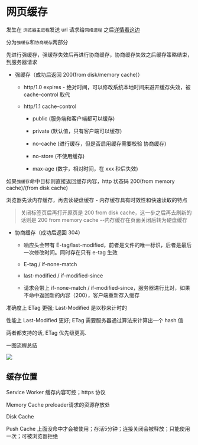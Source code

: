 # 网页缓存

发生在 `浏览器主进程`发送 url 请求给`网络进程` 之后[详情看这边](/review/网页导航过程.md)

分为`强缓存`和`协商缓存`两部分

先进行强缓存，强缓存失效后再进行协商缓存，协商缓存失效之后缓存策略结束，到服务器请求

- 强缓存（成功后返回 200(from disk/memory cache)）

  - http/1.0 expires - 绝对时间，可以修改系统本地时间来避开缓存失效，被 cache-control 取代

  - http/1.1 cache-control

    - public (服务端和客户端都可以缓存)

    - private (默认值，只有客户端可以缓存)

    - no-cache (进行缓存，但是否启用缓存需要校验 协商缓存)

    - no-store (不使用缓存)

    - max-age (数字，相对时间，在 xxx 秒后失效)

如果`强缓存`命中目标则直接返回缓存内容，http 状态码 200(from memory cache)/(from disk cache)

浏览器先读内存缓存，再去读硬盘缓存 - 内存缓存具有时效性和快速读取的特点

> 关闭标签页后再打开原页是 200 from disk cache，这一步之后再去刷新的话则是 200 from memory cache --内存缓存在页面关闭后转为硬盘缓存

- 协商缓存（成功后返回 304）

  - 响应头会带有 E-tag/last-modified，前者是文件的唯一标识，后者是最后一次修改时间。同时存在只有 e-tag 生效

  - E-tag / if-none-match

  - last-modified / if-modified-since

  - 请求会带上 if-none-match / if-modified-since，服务器进行比对，如果不命中返回新的内容（200），客户端重新存入缓存

准确度上 ETag 更强; Last-Modified 是以秒来计时的

性能上 Last-Modified 更好; ETag 需要服务器通过算法来计算出一个 hash 值

两者都支持的话, ETag 优先级更高.

一图流程总结

![](https://cdn.jsdelivr.net/gh/aaronkwong929/pictures/20210805110756.png)

## 缓存位置

Service Worker 缓存内容可控；https 协议

Memory Cache preloader请求的资源存放处

Disk Cache

Push Cache 上面没命中才会被使用；存活5分钟；连接关闭会被释放；只能使用一次；可被浏览器拒绝
